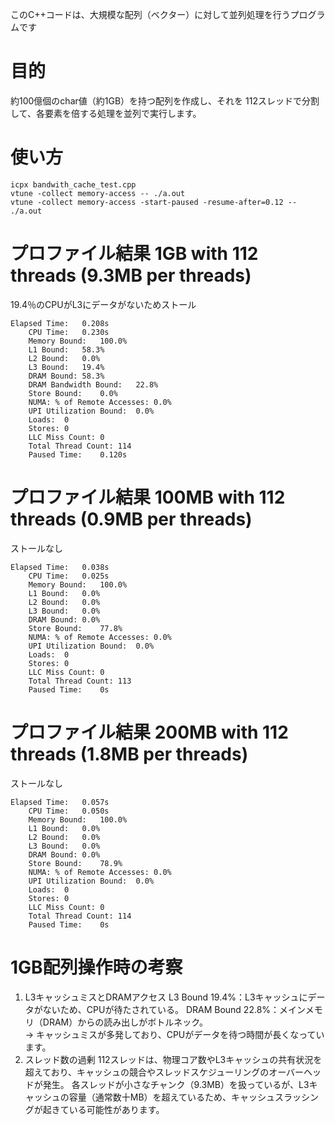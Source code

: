 このC++コードは、大規模な配列（ベクター）に対して並列処理を行うプログラムです

# 目的
約100億個のchar値（約1GB）を持つ配列を作成し、それを 112スレッドで分割して、各要素を倍する処理を並列で実行します。

# 使い方
```
icpx bandwith_cache_test.cpp
vtune -collect memory-access -- ./a.out
vtune -collect memory-access -start-paused -resume-after=0.12 -- ./a.out
```

# プロファイル結果 1GB with 112 threads (9.3MB per threads)
19.4％のCPUがL3にデータがないためストール
```
Elapsed Time:	0.208s
    CPU Time:	0.230s
    Memory Bound:	100.0%
    L1 Bound:	58.3%
    L2 Bound:	0.0%
    L3 Bound:	19.4%
    DRAM Bound:	58.3%
    DRAM Bandwidth Bound:	22.8%
    Store Bound:	0.0%
    NUMA: % of Remote Accesses:	0.0%
    UPI Utilization Bound:	0.0%
    Loads:	0
    Stores:	0
    LLC Miss Count:	0
    Total Thread Count:	114
    Paused Time:	0.120s
```


# プロファイル結果 100MB with 112 threads (0.9MB per threads)
ストールなし
```
Elapsed Time:	0.038s
    CPU Time:	0.025s
    Memory Bound:	100.0%
    L1 Bound:	0.0%
    L2 Bound:	0.0%
    L3 Bound:	0.0%
    DRAM Bound:	0.0%
    Store Bound:	77.8%
    NUMA: % of Remote Accesses:	0.0%
    UPI Utilization Bound:	0.0%
    Loads:	0
    Stores:	0
    LLC Miss Count:	0
    Total Thread Count:	113
    Paused Time:	0s
```

# プロファイル結果 200MB with 112 threads (1.8MB per threads)
ストールなし
```
Elapsed Time:	0.057s
    CPU Time:	0.050s
    Memory Bound:	100.0%
    L1 Bound:	0.0%
    L2 Bound:	0.0%
    L3 Bound:	0.0%
    DRAM Bound:	0.0%
    Store Bound:	78.9%
    NUMA: % of Remote Accesses:	0.0%
    UPI Utilization Bound:	0.0%
    Loads:	0
    Stores:	0
    LLC Miss Count:	0
    Total Thread Count:	114
    Paused Time:	0s
```

# 1GB配列操作時の考察
1. L3キャッシュミスとDRAMアクセス
L3 Bound 19.4%：L3キャッシュにデータがないため、CPUが待たされている。
DRAM Bound 22.8%：メインメモリ（DRAM）からの読み出しがボトルネック。    
→ キャッシュミスが多発しており、CPUがデータを待つ時間が長くなっています。
2. スレッド数の過剰
112スレッドは、物理コア数やL3キャッシュの共有状況を超えており、キャッシュの競合やスレッドスケジューリングのオーバーヘッドが発生。
各スレッドが小さなチャンク（9.3MB）を扱っているが、L3キャッシュの容量（通常数十MB）を超えているため、キャッシュスラッシングが起きている可能性があります。



